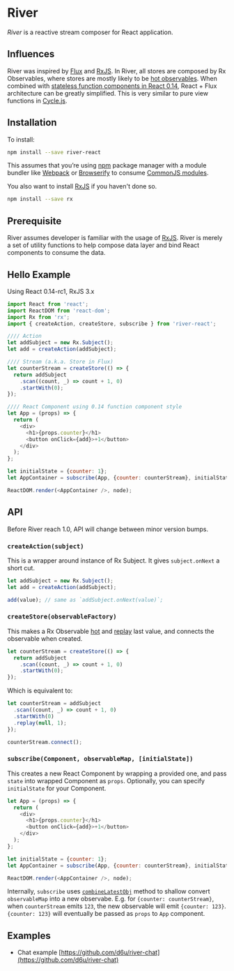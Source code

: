 # River

*River* is a reactive stream composer for React application.

## Influences

River was inspired by [Flux](http://facebook.github.io/flux/) and [RxJS](https://github.com/Reactive-Extensions/RxJS). In River, all stores are composed by Rx Observables, where stores are mostly likely to be [hot observables](https://github.com/Reactive-Extensions/RxJS/blob/master/doc/gettingstarted/creating.md#cold-vs-hot-observables). When combined with [stateless function components in React 0.14](http://facebook.github.io/react/blog/2015/09/10/react-v0.14-rc1.html#stateless-function-components), React + Flux architecture can be greatly simplified. This is very similar to pure view functions in [Cycle.js](http://cycle.js.org/).

## Installation

To install:

```sh
npm install --save river-react
```

This assumes that you’re using [npm](http://npmjs.com/) package manager with a module bundler like [Webpack](http://webpack.github.io) or [Browserify](http://browserify.org/) to consume [CommonJS modules](http://webpack.github.io/docs/commonjs.html).

You also want to install [RxJS](https://github.com/Reactive-Extensions/RxJS) if you haven't done so.

```sh
npm install --save rx
```

## Prerequisite

River assumes developer is familiar with the usage of [RxJS](https://github.com/Reactive-Extensions/RxJS). River is merely a set of utility functions to help compose data layer and bind React components to consume the data.

## Hello Example

Using React 0.14-rc1, RxJS 3.x

```js
import React from 'react';
import ReactDOM from 'react-dom';
import Rx from 'rx';
import { createAction, createStore, subscribe } from 'river-react';

//// Action
let addSubject = new Rx.Subject();
let add = createAction(addSubject);

//// Stream (a.k.a. Store in Flux)
let counterStream = createStore(() => {
  return addSubject
    .scan((count, _) => count + 1, 0)
    .startWith(0);
});

//// React Component using 0.14 function component style
let App = (props) => {
  return (
    <div>
      <h1>{props.counter}</h1>
      <button onClick={add}>+1</button>
    </div>
  );
};

let initialState = {counter: 1};
let AppContainer = subscribe(App, {counter: counterStream}, initialState);

ReactDOM.render(<AppContainer />, node);
```

## API

Before River reach 1.0, API will change between minor version bumps.

### `createAction(subject)`

This is a wrapper around instance of Rx Subject. It gives `subject.onNext` a short cut.

```js
let addSubject = new Rx.Subject();
let add = createAction(addSubject);

add(value); // same as `addSubject.onNext(value)`;
```

### `createStore(observableFactory)`

This makes a Rx Observable [hot](https://github.com/Reactive-Extensions/RxJS/blob/master/doc/gettingstarted/creating.md#cold-vs-hot-observables) and [replay](https://github.com/Reactive-Extensions/RxJS/blob/master/doc/api/core/operators/replay.md) last value, and connects the observable when created.

```js
let counterStream = createStore(() => {
  return addSubject
    .scan((count, _) => count + 1, 0)
    .startWith(0);
});
```

Which is equivalent to:

```js
let counterStream = addSubject
  .scan((count, _) => count + 1, 0)
  .startWith(0)
  .replay(null, 1);
});

counterStream.connect();
```

### `subscribe(Component, observableMap, [initialState])`

This creates a new React Component by wrapping a provided one, and pass `state` into wrapped Component as `props`. Optionally, you can specify `initialState` for your Component.

```js
let App = (props) => {
  return (
    <div>
      <h1>{props.counter}</h1>
      <button onClick={add}>+1</button>
    </div>
  );
};

let initialState = {counter: 1};
let AppContainer = subscribe(App, {counter: counterStream}, initialState);

ReactDOM.render(<AppContainer />, node);
```

Internally, `subscribe` uses [`combineLatestObj`](https://github.com/staltz/combineLatestObj) method to shallow convert `observableMap` into a new observabe. E.g. for `{counter: counterStream}`, when `counterStream` emits `123`, the new observable will emit `{counter: 123}`. `{counter: 123}` will eventually be passed as `props` to `App` component.

## Examples

- Chat example [https://github.com/d6u/river-chat](https://github.com/d6u/river-chat)
